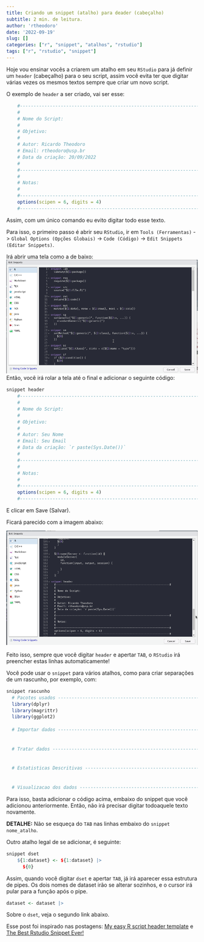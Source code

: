 ```yaml
---
title: Criando um snippet (atalho) para deader (cabeçalho)
subtitle: 2 min. de leitura.
author: 'rtheodoro'
date: '2022-09-19'
slug: []
categories: ["r", "snippet", "atalhos", "rstudio"]
tags: ["r", "rstudio", "snippet"]
---
```


Hoje vou ensinar vocês a criarem um atalho em seu `RStudio` para já definir um `header` (cabeçalho) para o seu script, assim você evita ter que digitar várias vezes os mesmos textos sempre que criar um novo script.

O exemplo de `header` a ser criado, vai ser esse:

```r
	#--------------------------------------------------------------------------#
	#
	# Nome do Script: 
	#
	# Objetivo:
	#
	# Autor: Ricardo Theodoro
	# Email: rtheodoro@usp.br
	# Data da criação: 20/09/2022
	# 
	#--------------------------------------------------------------------------#
	#
	# Notas:
	#   
	#--------------------------------------------------------------------------#
	options(scipen = 6, digits = 4)
	#--------------------------------------------------------------------------#
```

Assim, com um único comando eu evito digitar todo esse texto.

Para isso, o primeiro passo é abrir seu `RStudio`, ir em `Tools (Ferramentas)` -> `Global Options (Opções Globais)` -> `Code (Código)` -> `Edit Snippets (Editar Snippets)`.


Irá abrir uma tela como a de baixo:
![](snippet_original.png)
Então, você irá rolar a tela até o final e adicionar o seguinte código:


```r
snippet header
	#--------------------------------------------------------------------------#
	#
	# Nome do Script: 
	#
	# Objetivo:
	#
	# Autor: Seu Nome
	# Email: Seu Email
	# Data da criação: `r paste(Sys.Date())`
	# 
	#--------------------------------------------------------------------------#
	#
	# Notas:
	#   
	#--------------------------------------------------------------------------#
	options(scipen = 6, digits = 4)
	#--------------------------------------------------------------------------#
```

E clicar em Save (Salvar).

Ficará parecido com a imagem abaixo:

![](snippet_editado.png)

Feito isso, sempre que você digitar `header` e apertar `TAB`, o `RStudio` irá preencher estas linhas automaticamente!

Você pode usar o `snippet` para vários atalhos, como para criar separações de um  rascunho, por exemplo, com:


```r
snippet rascunho
  # Pacotes usados ----------------------------------------------------------
  library(dplyr)
  library(magrittr)
  library(ggplot2)

  # Importar dados ----------------------------------------------------------


  # Tratar dados ------------------------------------------------------------


  # Estatisticas Descritivas ------------------------------------------------


  # Visualizacao dos dados --------------------------------------------------
```

Para isso, basta adicionar o código acima, embaixo do snippet que você adicionou anteriormente. Então, não irá precisar digitar  todoaquele texto novamente.

**DETALHE:** Não se esqueça do `TAB` nas linhas embaixo do `snippet nome_atalho`.

Outro atalho legal de se adicionar, é seguinte:


```r
snippet dset
	${1:dataset} <- ${1:dataset} |> 
	  ${0}
```

Assim, quando você digitar `dset` e apertar `TAB`, já irá aparecer essa estrutura de pipes. Os dois nomes de dataset irão se alterar sozinhos, e o cursor irá pular para a função após o pipe.


```r
dataset <- dataset |> 
```

Sobre o `dset`, veja o segundo link abaixo.

Esse post foi inspirado nas postagens: [My easy R script header template](https://timfarewell.co.uk/my-r-script-header-template/) e [The Best Rstudio Snippet Ever!](https://rtask.thinkr.fr/the-best-rstudio-snippet-ever/)

